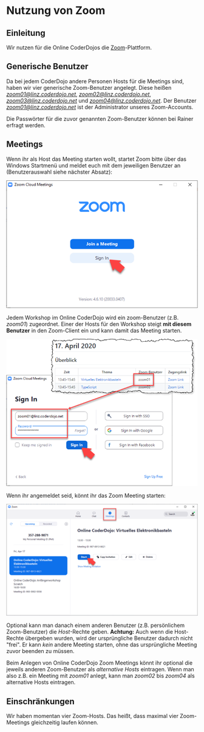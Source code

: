 # Nutzung von Zoom

## Einleitung

Wir nutzen für die Online CoderDojos die [Zoom](https://zoom.us)-Plattform.

## Generische Benutzer

Da bei jedem CoderDojo andere Personen Hosts für die Meetings sind, haben wir vier generische Zoom-Benutzer angelegt. Diese heißen *zoom01@linz.coderdojo.net*, *zoom02@linz.coderdojo.net*, *zoom03@linz.coderdojo.net* und *zoom04@linz.coderdojo.net*. Der Benutzer *zoom01@linz.coderdojo.net* ist der Administrator unseres Zoom-Accounts.

Die Passwörter für die zuvor genannten Zoom-Benutzer können bei Rainer erfragt werden.

## Meetings

Wenn ihr als Host das Meeting starten wollt, startet Zoom bitte über das Windows Startmenü und meldet euch mit dem jeweiligen Benutzer an (Benutzerauswahl siehe nächster Absatz):

![Zoom anmelden](Zoom/zoom-login.png)

Jedem Workshop im Online CoderDojo wird ein zoom-Benutzer (z.B. *zoom01*) zugeordnet. Einer der Hosts für den Workshop steigt **mit diesem Benutzer** in den Zoom-Client ein und kann damit das Meeting starten.

![Zoom Benutzer je Workshop](Zoom/zoom-user.png)

Wenn ihr angemeldet seid, könnt ihr das Zoom Meeting starten:

![Zoom Meeting starten](Zoom/zoom-start-meeting.png)

Optional kann man danach einem anderen Benutzer (z.B. persönlichem Zoom-Benutzer) die *Host*-Rechte geben. **Achtung:** Auch wenn die Host-Rechte übergeben wurden, wird der ursprüngliche Benutzer dadurch nicht "frei". Er kann *kein* andere Meeting starten, ohne das ursprüngliche Meeting zuvor beenden zu müssen.

Beim Anlegen von Online CoderDojo Zoom Meetings könnt ihr optional die jeweils anderen Zoom-Benutzer als *alternative Hosts* eintragen. Wenn man also z.B. ein Meeting mit *zoom01* anlegt, kann man *zoom02* bis *zoom04* als alternative Hosts eintragen.

## Einschränkungen

Wir haben momentan vier Zoom-Hosts. Das heißt, dass maximal vier Zoom-Meetings gleichzeitig laufen können.
